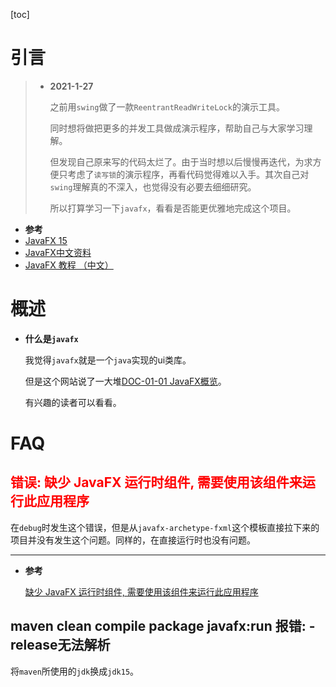 

[toc]

# 引言

> - **2021-1-27**
>
>   之前用`swing`做了一款`ReentrantReadWriteLock`的演示工具。
>
>   同时想将做把更多的并发工具做成演示程序，帮助自己与大家学习理解。
>
>   但发现自己原来写的代码太烂了。由于当时想以后慢慢再迭代，为求方便只考虑了`读写锁`的演示程序，再看代码觉得难以入手。其次自己对`swing`理解真的不深入，也觉得没有必要去细细研究。
>
>   所以打算学习一下`javafx`，看看是否能更优雅地完成这个项目。

-  **参考**
-  [JavaFX 15](https://openjfx.cn/index.html)
-  [JavaFX中文资料](http://www.javafxchina.net/blog)
- [JavaFX 教程 （中文）](https://code.makery.ch/zh-cn/library/javafx-tutorial/)

# 概述

- **什么是`javafx`**

  我觉得`javafx`就是一个`java`实现的ui类库。

  但是这个网站说了一大堆[DOC-01-01 JavaFX概览](http://www.javafxchina.net/blog/2015/06/doc01_overview/)。

  有兴趣的读者可以看看。

# FAQ

## <font color='red'>错误: 缺少 JavaFX 运行时组件, 需要使用该组件来运行此应用程序</font>

在`debug`时发生这个错误，但是从`javafx-archetype-fxml`这个模板直接拉下来的项目并没有发生这个问题。同样的，在直接运行时也没有问题。

<hr>

- **参考**

  [缺少 JavaFX 运行时组件, 需要使用该组件来运行此应用程序](https://www.pianshen.com/article/95271003964/)





## maven clean compile package javafx:run 报错: -release无法解析

将`maven`所使用的`jdk`换成`jdk15`。